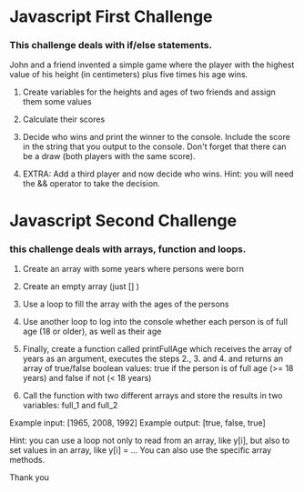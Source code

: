 # Javascript First Challenge
### This challenge deals with if/else statements.

John and a friend invented a simple game where the player with
the highest value of his height (in centimeters) plus five times
his age wins.

1. Create variables for the heights and ages of two friends and assign
them some values
2. Calculate their scores
3. Decide who wins and print the winner to the console. Include the score
in the string that you output to the console. Don't forget that  there
can be a draw (both players with the same score).

4. EXTRA: Add a third player and now decide who wins. Hint: you will
need the && operator to take the decision.

# Javascript Second Challenge
### this challenge deals with arrays, function and loops.


1. Create an array with some years where persons were born
2. Create an empty array (just [] )
3. Use a loop to fill the array with the ages of the persons
4. Use another loop to log into the console whether each person is of full age (18 or older), as well as their age

5. Finally, create a function called printFullAge which receives the array of years as an argument, executes the steps 2., 3. and 4. and returns an array of true/false boolean values: true if the person is of full age (>= 18 years) and false if not (< 18 years)
6. Call the function with two different arrays and store the results in two variables: full_1 and full_2

Example input:  [1965, 2008, 1992]
Example output: [true, false, true]

Hint: you can use a loop not only to read from an array, like y[i], but also to set values in an array, like y[i] = ... You can also use the specific array methods.

Thank you
